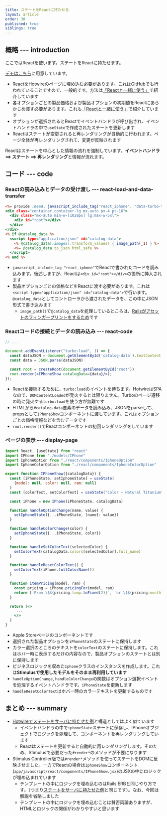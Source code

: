 ```yaml
---
title: ステートをReactに持たせる
layout: article
order: 30
published: true
siblings: true
---
```


## 概略 --- introduction

ここではReactを使います。ステートをReactに持たせます。

[デモはこちら](/react/iphone)に用意しています。

* ReactをHotwireのページに埋め込む必要があります。これはGitHubでも行われていることですので、一般的です。方法は[「Reactと一緒に使う」](/other_libraries/using_with_react)で紹介しています
* 各オプションごとの製品価格および製品オプションの初期値をReactにあらかじめ渡す必要があります。これも[「Reactと一緒に使う」](/other_libraries/using_with_react)で紹介しています
* オプションが選択されるとReactでイベントハンドラが呼び出され、イベントハンドラの中で`useState`で作成されたステートを更新します
* Reactはステートが変更されると再レンダリングが自動的に行われます。ページ全体が再レンダリングされて、変更が反映されます

Reactはステートを中心とした情報の流れを強制しています。**イベントハンドラ ==> ステート ==> 再レンダリング**と情報が流れます。

## コード --- code

### Reactの読み込みとデータの受け渡し --- react-load-and-data-transfer

```erb:app/views/react/iphone.html.erb
<%= provide :head, javascript_include_tag("react_iphone", "data-turbo-track": "reload", type: "module") %>
<div class="container container-lg mx-auto px-4 pt-16">
  <div class="mx-auto min-w-[1028px] lg:max-w-5xl">
    <div id="root"></div>
  </div>
</div>
<% if @catalog_data %>
  <script type="application/json" id="catalog-data">
    <% @catalog_data[:images].transform_values! { image_path(_1) } %>
    <%= @catalog_data.to_json.html_safe %>
  </script>
<% end %>
```

* `javascript_include_tag "react_iphone"`でReactで書かれたコードを読み込みます。後述しますが、Reactは`<div id="root"></div>`の箇所に挿入されます
* 製品オプションごとの価格などをReactに渡す必要があります。これは`<script type="application/json" id="catalog-data">`で行います。`@catalog_data`としてコントローラから渡されたデータを、この中にJSON形式で書き込みます
   * `image_path()`で`@catalog_data`を処理しているところは、[Railsがアセットのフィンガープリントをするため](https://railsguides.jp/asset_pipeline.html#フィンガープリントと注意点)です


### Reactコードの接続とデータの読み込み --- react-code

```jsx:app/javascript/react_iphone.jsx
// ...

document.addEventListener("turbo:load", () => {
  const dataJSON = document.getElementById('catalog-data').textContent
  const data = JSON.parse(dataJSON)

  const root = createRoot(document.getElementById("root"))
  root.render(<IPhoneShow catalogData={data}/>);
});
```

* Reactを接続するために、`turbo:load`のイベントを待ちます。HotwireはSPAなので、`DOMContentLoaded`が発火するとは限りません。Turboのページ遷移の時に発火する`turbo:load`を使う方が無難です
* HTMLから`#catalog-data`要素のデータを読み込み、JSONをparseして、propsとして`IPhoneShow`コンポーネントに渡しています。これはオプションごとの価格情報などを含むデータです
* `root.render()`でReactコンポーネントの初回レンダリングをしています

### ページの表示 --- display-page

```jsx:app/javascript/react/components/IPhoneShow.jsx
import React, {useState} from "react"
import IPhone from "./models/IPhone"
import IphoneOption from "./react/components/IphoneOption"
import IphoneColorOption from "./react/components/IphoneColorOption"

export function IPhoneShow({catalogData}) {
  const [iPhoneState, setIphoneState] = useState(
    {model: null, color: null, ram: null}
  )
  const [colorText, setColorText] = useState("Color – Natural Titanium")

  const iPhone = new IPhone(iPhoneState, catalogData)

  function handleOptionChange(name, value) {
    setIphoneState({...iPhoneState, [name]: value})
  }

  function handleColorChange(color) {
    setIphoneState({...iPhoneState, color})
  }

  function handleSetColorText(selectedColor) {
    setColorText(catalogData.colors[selectedColor].full_name)
  }

  function handleResetColorText() {
    setColorText(iPhone.fullColorName())
  }

  function itemPricing(model, ram) {
    const pricing = iPhone.pricingFor(model, ram)
    return [`From \$${pricing.lump.toFixed(2)}`, `or \$${pricing.monthly.toFixed(2)}/mo.`, "for 24 mo."]
  }

  return (<>
     ...
    </>
  )
}
```

* Apple Storeページのコンポーネントです
* 選択された製品オプションを`iPhoneState`のステートに保持します
* カラー選択のところのテキストを`colorText`のステートに保持します。これはホバー時に表示するだけの内容なので、製品オプションのステートとは別に保持します
* ビジネスロジックを収めた`Iphone`クラスのインスタンスを作成します。これは**Stimulusで使用したモデルをそのまま再利用しています**
* `handleOptionChange`, `handleColorChange`の関数はオプション選択イベントを処理するイベントハンドラです。`iPhoneState`を更新します
* `handleResetColorText`はホバー時のカラーテキストを更新するものです

## まとめ --- summary

* [Hotwireでステートをサーバに持たせた例](/examples/store/store-server-state)と構造としてはよく似ています
    * イベントハンドラの中で`iphoneState`ステートに保存し、IPhoneオブジェクトでロジックを処理して、コンポーネントを再レンダリングしています
    * Reactはステートを更新すると自動的に再レンダリングします。そのため、Stimulusで必要だった`#render*`のメソッドが不要になります
* Stimulus Controller版では`#render*`メソッドを使ってステートをDOMに反映させました。一方でReactの場合は`IphoneShow`コンポーネント(`app/javascript/react/components/IPhoneShow.jsx`)のJSXの中にロジックが埋め込まれています
    * テンプレートの中にロジックを埋め込むのはRails ERBと同じやり方です。（つまり[ステートをサーバに持たせた例](/examples/store/store-server-state)と同じです）。なお、今回は解説を省略しました
    * テンプレートの中にロジックを埋め込むことは賛否両論ありますが、HTMLとロジックの関係がわかりやすいと思います
